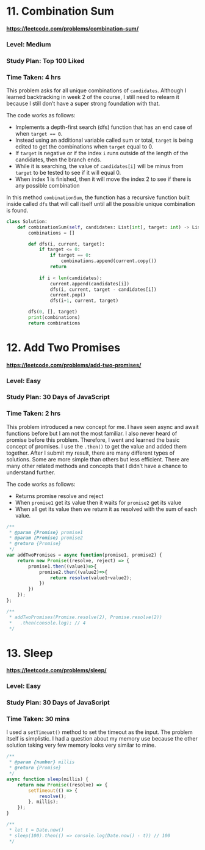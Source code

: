 # 11. Combination Sum
#### https://leetcode.com/problems/combination-sum/
### Level: Medium
### Study Plan: Top 100 Liked
### Time Taken: 4 hrs

This problem asks for all unique combinations of `candidates`. Although I learned backtracking in week 2 of the course, I still need to relearn it because I still don’t have a super strong foundation with that.

The code works as follows:

- Implements a depth-first search (dfs) function that has an end case of when `target == 0`.
- Instead using an additional variable called sum or total, `target` is being edited to get the combinations when `target` equal to 0.
- If `target` is negative or if the index `i` runs outside of the length of the candidates, then the branch ends. 
- While it is searching, the value of `candidates[i]` will be minus from `target` to be tested to see if it will equal 0.
- When index 1 is finished, then it will move the index 2 to see if there is any possible combination

In this method `combinationSum`, the function has a recursive function built inside called `dfs` that will call itself until all the possible unique combination is found. 

```python
class Solution:
    def combinationSum(self, candidates: List[int], target: int) -> List[List[int]]:    
        combinations = []

        def dfs(i, current, target):
            if target <= 0:
                if target == 0:
                    combinations.append(current.copy())
                return
            
            if i < len(candidates):
                current.append(candidates[i])
                dfs(i, current, target - candidates[i])
                current.pop()
                dfs(i+1, current, target)

        dfs(0, [], target)
        print(combinations)
        return combinations

```
# 12. Add Two Promises
#### https://leetcode.com/problems/add-two-promises/
### Level: Easy
### Study Plan: 30 Days of JavaScript
### Time Taken: 2 hrs

This problem introduced a new concept for me. I have seen async and await functions before but I am not the most familiar. I also never heard of promise before this problem. Therefore, I went and learned the basic concept of promises. I use the `.then()` to get the value and added them together. After I submit my result, there are many different types of solutions. Some are more simple than others but less efficient. There are many other related methods and concepts that I didn’t have a chance to understand further.

The code works as follows:
- Returns promise resolve and reject
- When `promise1` get its value then it waits for `promise2` get its value
- When all get its value then we return it as resolved with the sum of each value. 


```javascript
/**
 * @param {Promise} promise1
 * @param {Promise} promise2
 * @return {Promise}
 */
var addTwoPromises = async function(promise1, promise2) {
    return new Promise((resolve, reject) => {
        promise1.then((value1)=>{
            promise2.then((value2)=>{
                return resolve(value1+value2);
            })
        })
    });
};

/**
 * addTwoPromises(Promise.resolve(2), Promise.resolve(2))
 *   .then(console.log); // 4
 */
```

# 13. Sleep
#### https://leetcode.com/problems/sleep/
### Level: Easy
### Study Plan: 30 Days of JavaScript
### Time Taken:  30 mins

I used a `setTimeuot()` method to set the timeout as the input. The problem itself is simplistic. I had a question about my memory use because the other solution taking very few memory looks very similar to mine. 

```javascript
/**
 * @param {number} millis
 * @return {Promise}
 */
async function sleep(millis) {
    return new Promise((resolve) => {
        setTimeout(() => {
            resolve();
        }, millis);
    });
}

/** 
 * let t = Date.now()
 * sleep(100).then(() => console.log(Date.now() - t)) // 100
 */
```

